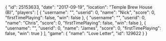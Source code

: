 {
  "id": 25153633,
  "date": "2017-09-19",
  "location": "Temple Brew House (B)",
  "players": [
    {
      "username": "",
      "userid": 0,
      "name": "Nick",
      "score": 0,
      "firstTimePlaying": false,
      "win": false
    },
    {
      "username": "",
      "userid": 0,
      "name": "Chris",
      "score": 0,
      "firstTimePlaying": false,
      "win": false
    },
    {
      "username": "",
      "userid": 0,
      "name": "James",
      "score": 0,
      "firstTimePlaying": false,
      "win": true
    }
  ],
  "game": {
    "name": "Love Letter",
    "id": 129622
  }
}
